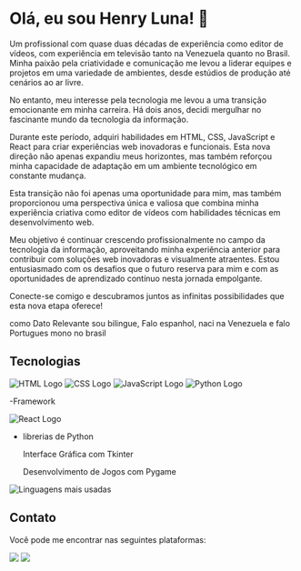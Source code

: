 # Olá, eu sou Henry Luna! 👋

Um profissional com quase duas décadas de experiência como editor de vídeos, com experiência em televisão tanto na Venezuela quanto no Brasil. Minha paixão pela criatividade e comunicação me levou a liderar equipes e projetos em uma variedade de ambientes, desde estúdios de produção até cenários ao ar livre.

No entanto, meu interesse pela tecnologia me levou a uma transição emocionante em minha carreira. Há dois anos, decidi mergulhar no fascinante mundo da tecnologia da informação.

Durante este período, adquiri habilidades em HTML, CSS, JavaScript e React para criar experiências web inovadoras e funcionais. Esta nova direção não apenas expandiu meus horizontes, mas também reforçou minha capacidade de adaptação em um ambiente tecnológico em constante mudança.

Esta transição não foi apenas uma oportunidade para mim, mas também proporcionou uma perspectiva única e valiosa que combina minha experiência criativa como editor de vídeos com habilidades técnicas em desenvolvimento web.

Meu objetivo é continuar crescendo profissionalmente no campo da tecnologia da informação, aproveitando minha experiência anterior para contribuir com soluções web inovadoras e visualmente atraentes. Estou entusiasmado com os desafios que o futuro reserva para mim e com as oportunidades de aprendizado contínuo nesta jornada empolgante.

Conecte-se comigo e descubramos juntos as infinitas possibilidades que esta nova etapa oferece!

como Dato Relevante sou bilingue, Falo espanhol, naci na Venezuela e falo Portugues mono no brasil 

## Tecnologias 


  ![HTML Logo](https://img.icons8.com/color/48/000000/html-5.png) ![CSS Logo](https://img.icons8.com/color/48/000000/css3.png) ![JavaScript Logo](https://img.icons8.com/color/48/000000/javascript.png) ![Python Logo](https://img.icons8.com/color/48/000000/python.png)

-Framework

   ![React Logo](https://img.icons8.com/ultraviolet/40/000000/react.png) 
   
- librerias de  Python
   
  Interface Gráfica com Tkinter
  
  Desenvolvimento de Jogos com Pygame

  
![Linguagens mais usadas](https://github-readme-stats.vercel.app/api/top-langs/?username=hluna23&layout=compact&size_weight=0.6&count_weight=0.6&theme=dark)


## Contato

Você pode me encontrar nas seguintes plataformas:

<div> 
  <a href="https://www.linkedin.com/in/henry-luna-0793402a/" target="_blank"><img src="https://img.shields.io/badge/-LinkedIn-%230077B5?style=for-the-badge&logo=linkedin&logoColor=white" target="_blank"></a>
 	<a href="https://twitter.com/HlunaDev23" target="_blank"><img src="https://img.shields.io/twitter/url?url=https%3A%2F%2Ftwitter.com%2FHlunaDev23" target="_blank"></a>
</div>




